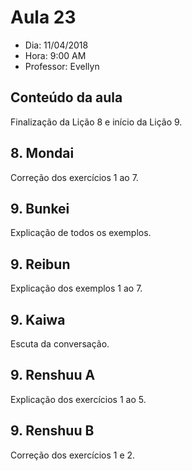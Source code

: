 # Aula 23

+ Dia: 11/04/2018
+ Hora: 9:00 AM
+ Professor: Evellyn

## Conteúdo da aula

Finalização da Lição 8 e início da Lição 9.

## 8. Mondai

Correção dos exercícios 1 ao 7.

## 9. Bunkei

Explicação de todos os exemplos.

## 9. Reibun

Explicação dos exemplos 1 ao 7.

## 9. Kaiwa

Escuta da conversação.

## 9. Renshuu A

Explicação dos exercícios 1 ao 5.

## 9. Renshuu B

Correção dos exercícios 1 e 2.

